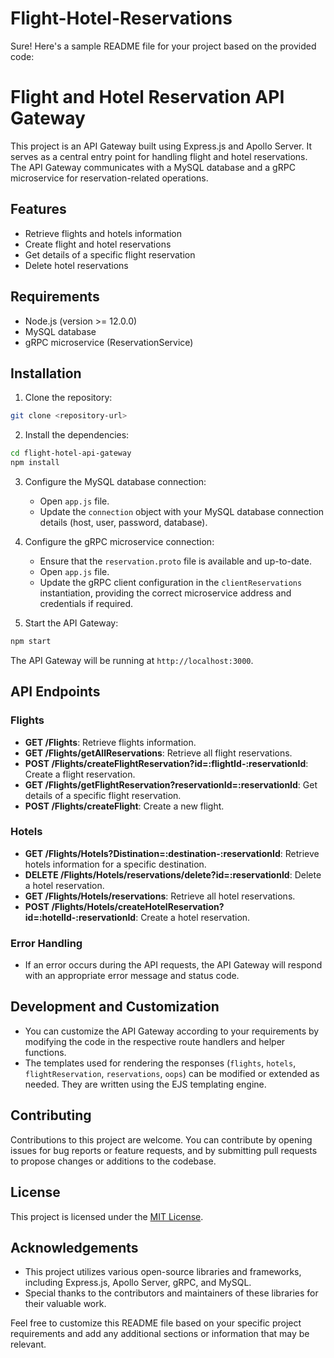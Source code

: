 # Flight-Hotel-Reservations
Sure! Here's a sample README file for your project based on the provided code:

# Flight and Hotel Reservation API Gateway

This project is an API Gateway built using Express.js and Apollo Server. It serves as a central entry point for handling flight and hotel reservations. The API Gateway communicates with a MySQL database and a gRPC microservice for reservation-related operations.

## Features

- Retrieve flights and hotels information
- Create flight and hotel reservations
- Get details of a specific flight reservation
- Delete hotel reservations

## Requirements

- Node.js (version >= 12.0.0)
- MySQL database
- gRPC microservice (ReservationService)

## Installation

1. Clone the repository:

```bash
git clone <repository-url>
```

2. Install the dependencies:

```bash
cd flight-hotel-api-gateway
npm install
```

3. Configure the MySQL database connection:
   - Open `app.js` file.
   - Update the `connection` object with your MySQL database connection details (host, user, password, database).

4. Configure the gRPC microservice connection:
   - Ensure that the `reservation.proto` file is available and up-to-date.
   - Open `app.js` file.
   - Update the gRPC client configuration in the `clientReservations` instantiation, providing the correct microservice address and credentials if required.

5. Start the API Gateway:

```bash
npm start
```

The API Gateway will be running at `http://localhost:3000`.

## API Endpoints

### Flights

- **GET /Flights**: Retrieve flights information.
- **GET /Flights/getAllReservations**: Retrieve all flight reservations.
- **POST /Flights/createFlightReservation?id=:flightId-:reservationId**: Create a flight reservation.
- **GET /Flights/getFlightReservation?reservationId=:reservationId**: Get details of a specific flight reservation.
- **POST /Flights/createFlight**: Create a new flight.

### Hotels

- **GET /Flights/Hotels?Distination=:destination-:reservationId**: Retrieve hotels information for a specific destination.
- **DELETE /Flights/Hotels/reservations/delete?id=:reservationId**: Delete a hotel reservation.
- **GET /Flights/Hotels/reservations**: Retrieve all hotel reservations.
- **POST /Flights/Hotels/createHotelReservation?id=:hotelId-:reservationId**: Create a hotel reservation.

### Error Handling

- If an error occurs during the API requests, the API Gateway will respond with an appropriate error message and status code.

## Development and Customization

- You can customize the API Gateway according to your requirements by modifying the code in the respective route handlers and helper functions.
- The templates used for rendering the responses (`flights`, `hotels`, `flightReservation`, `reservations`, `oops`) can be modified or extended as needed. They are written using the EJS templating engine.

## Contributing

Contributions to this project are welcome. You can contribute by opening issues for bug reports or feature requests, and by submitting pull requests to propose changes or additions to the codebase.

## License

This project is licensed under the [MIT License](LICENSE).

## Acknowledgements

- This project utilizes various open-source libraries and frameworks, including Express.js, Apollo Server, gRPC, and MySQL.
- Special thanks to the contributors and maintainers of these libraries for their valuable work.

Feel free to customize this README file based on your specific project requirements and add any additional sections or information that may be relevant.
